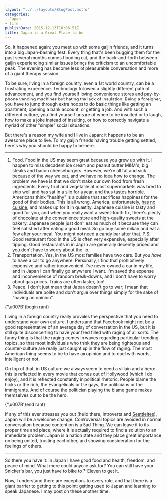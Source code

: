 ```yaml
---
layout: "../../layouts/BlogPost.astro"
categories:
- Japan
- life
publishDate: 2015-12-13T16:06:51Z
title: Japan is a Great Place to be
---
```


So, it happened again: you meet up with some gaijin friends, and it turns into a big Japan-bashing fest. Every thing that's been bugging them for the past several months comes flooding out, and the back-and-forth between gaijin experiencing similar issues brings the criticism to an uncomfortable peak. The evening has become less of pleasurable conversation and more of a giant therapy session.

To be sure, living in a foreign country, even a 1st world country, can be a frustrating experience. Technology followed a slightly different path of advancement, and you find yourself loving convenience stores and pay-by-phone vending machines but hating the lack of insulation. Being a foreigner, you have to jump through extra hoops to do basic things like getting an apartment, opening a bank account, or getting a job. And with such a different culture, you find yourself unsure of when to be insulted or to laugh, how to make a joke instead of insulting, or how to correctly navigate a myriad of other "simple" social situations.

But there's a reason my wife and I live in Japan: it happens to be an awesome place to live. To my gaijin friends having trouble getting settled, here's why you should be happy to be here.

***

1. Food. Food in the US may seem great because you grew up with it. I happen to miss decadent ice cream and peanut butter M&M's, big steaks and bacon cheeseburgers. However, we're all fat and sick because of the way we eat, and we have no idea how to change. <!--My wife and I recently watched the documentary "Fed Up", which explains the problems with legislation and industry in America that lead to unhealthy diets and unwholesome products. I recommend it for the information content, but it ends on a depressing note. They give the viewer a challenge: go sugar-free. They then tell you that the participant in the documentary who did the diet completely failed to lose weight. Great.--> The problem we have is that we don't make our own food from fresh ingredients. Every fruit and vegetable at most supermarkets was bred to ship well and has sat in a silo for a year, and thus tastes horrible. Americans think "healthy" is a cuisine that sacrifices happiness for the good of their bodies. This is all wrong. America, unfortunately, [has no cuisine](http://bigthink.com/videos/dan-barber-on-american-cuisine), and makes up for it in quantity. Japanese cuisine is tasty and good for you, and when you really want a sweet-tooth fix, there's plenty of chocolate at the convenience store and high-quality sweets at the bakery. Japanese people just don't eat as much of it because they can feel satisfied after eating a good meal. So go buy some mikan and eat a few after your meal. You might not need a candy bar after that.
P.S. Good restaurant food in the US is often very expensive, especially after tipping. Good restaurants in in Japan are generally decently priced and you don't have to worry about the tip.
2. Transportation. Yes, in the US most families have two cars. But you *have* to have a car to go anywhere. Personally, I find that prohibitively expensive and rather inconvenient. I've never owned a car in my life, and in Japan I can finally go anywhere I want. I'm saved the expense and inconvenience of random break-downs, and I don't have to worry about gas prices. Trains are often faster, too!
3. Peace. I don't just mean that Japan doesn't go to war; I mean that individuals are polite and don't argue over things simply for the sake of "having an opinion".

<!-- No escaping of left curly brace yet :( https://github.com/withastro/astro/issues/3916 -->
 {'\u007B'}begin rant}

 Living in a foreign country really provides the perspective that you need to understand your own culture. I understand that Facebook might not be a good representative of an average day of conversation in the US, but it is still quite disconcerting to have your feed filled with raging of all sorts. The funny thing is that the raging comes in waves regarding particular trending topics, so that most individuals who think they are being righteous and counter-culture are really just caught up in the flow of raging. The most American thing seems to be to have an opinion and to duel with words, intelligent or not.

 On top of that, in US culture we always seem to need a villain and a hero: this is reflected in every movie that comes out of Hollywood (which I do enjoy), and it is reflected constantly in political rhetoric. People blame the hicks or the rich, the Evangelicals or the gays, the politicians or the immigrants. And of course the politician playing the blame game makes themselves out to be the hero.

<!-- No escaping of left curly brace yet :( https://github.com/withastro/astro/issues/3916 -->
 {'\u007B'}end rant}

 If any of this ever stresses you out (hello there, introverts and [Seattleites](https://www.quora.com/Is-the-Seattle-Freeze-a-real-thing-that-people-have-experienced-Is-it-particularly-hard-to-make-new-friends-in-Seattle-as-opposed-to-other-cities)), Japan will be a welcome change. Controversial topics are avoided in normal conversation because contention is a Bad Thing. We can leave it to its proper time and place, where it is actually required to find a solution to an immediate problem. Japan is a nation state and they place great importance on being united, trusting eachother, and showing consideration for the feelings of others.

***

So there you have it: in Japan I have good food and health, freedom, and peace of mind. What more could anyone ask for? You can still have your Snicker's bar, you just have to bike to 7-Eleven to get it.

Now, I understand there are exceptions to every rule, and that there is a giant barrier to getting to this point: getting used to Japan and learning to speak Japanese. I may post on these another time.
